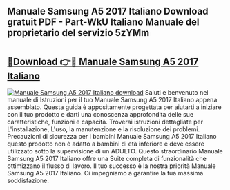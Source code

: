 ## Manuale Samsung A5 2017 Italiano Download gratuit PDF - Part-WkU Italiano Manuale del proprietario del servizio 5zYMm

# <h2><a href="http://dfalmo.blite.top/?on=Manuale+Samsung+A5+2017+Italiano">🔗Download 👉🔴 Manuale Samsung A5 2017 Italiano</a></h2>

[![Manuale Samsung A5 2017 Italiano download](https://i.imgur.com/lujVjoI.png)](http://dfalmo.blite.top/?on=Manuale+Samsung+A5+2017+Italiano)
Saluti e benvenuto nel manuale di Istruzioni per il tuo Manuale Samsung A5 2017 Italiano appena assemblato. Questa guida è appositamente progettata per aiutarti a iniziare con il tuo prodotto e darti una conoscenza approfondita delle sue caratteristiche, funzioni e capacità. Troverai istruzioni dettagliate per L'installazione, L'uso, la manutenzione e la risoluzione dei problemi. Precauzioni di sicurezza per i bambini Manuale Samsung A5 2017 Italiano questo prodotto non è adatto a bambini di età inferiore e deve essere utilizzato sotto la supervisione di un ADULTO. Questo straordinario Manuale Samsung A5 2017 Italiano offre una Suite completa di funzionalità che ottimizzano il flusso di lavoro. Il tuo successo è la nostra priorità Manuale Samsung A5 2017 Italiano. Ci impegniamo a garantire la tua massima soddisfazione.
